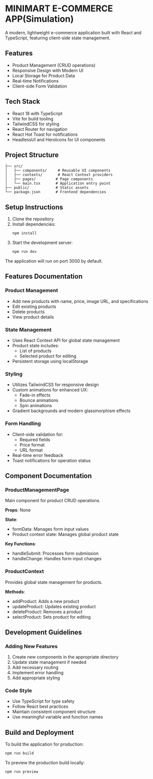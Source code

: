 # MINIMART E-COMMERCE APP(Simulation)

A modern, lightweight e-commerce application built with React and TypeScript, featuring client-side state management.

## Features

- Product Management (CRUD operations)
- Responsive Design with Modern UI
- Local Storage for Product Data
- Real-time Notifications
- Client-side Form Validation

## Tech Stack

- React 18 with TypeScript
- Vite for build tooling
- TailwindCSS for styling
- React Router for navigation
- React Hot Toast for notifications
- HeadlessUI and HeroIcons for UI components

## Project Structure

```
├── src/
│   ├── components/     # Reusable UI components
│   ├── contexts/       # React Context providers
│   ├── pages/         # Page components
│   └── main.tsx       # Application entry point
├── public/            # Static assets
└── package.json       # Frontend dependencies
```

## Setup Instructions

1. Clone the repository
2. Install dependencies:
   ```bash
   npm install
   ```
3. Start the development server:
   ```bash
   npm run dev
   ```

The application will run on port 3000 by default.

## Features Documentation

### Product Management
- Add new products with name, price, image URL, and specifications
- Edit existing products
- Delete products
- View product details

### State Management
- Uses React Context API for global state management
- Product state includes:
  - List of products
  - Selected product for editing
- Persistent storage using localStorage

### Styling
- Utilizes TailwindCSS for responsive design
- Custom animations for enhanced UX:
  - Fade-in effects
  - Bounce animations
  - Spin animations
- Gradient backgrounds and modern glassmorphism effects

### Form Handling
- Client-side validation for:
  - Required fields
  - Price format
  - URL format
- Real-time error feedback
- Toast notifications for operation status

## Component Documentation

### ProductManagementPage
Main component for product CRUD operations.

**Props**: None

**State**:
- formData: Manages form input values
- Product context state: Manages global product state

**Key Functions**:
- handleSubmit: Processes form submission
- handleChange: Handles form input changes

### ProductContext
Provides global state management for products.

**Methods**:
- addProduct: Adds a new product
- updateProduct: Updates existing product
- deleteProduct: Removes a product
- selectProduct: Sets product for editing

## Development Guidelines

### Adding New Features
1. Create new components in the appropriate directory
2. Update state management if needed
3. Add necessary routing
4. Implement error handling
5. Add appropriate styling

### Code Style
- Use TypeScript for type safety
- Follow React best practices
- Maintain consistent component structure
- Use meaningful variable and function names

## Build and Deployment

To build the application for production:
```bash
npm run build
```

To preview the production build locally:
```bash
npm run preview
```

